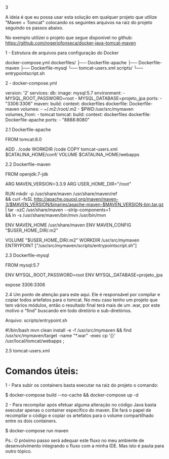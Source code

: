 
3

A ideia é que eu possa usar esta solução em qualquer projeto que utilize "Maven + Tomcat" colocando os seguintes arquivos na raiz do projeto seguindo os passos abaixo.

No exemplo utilizei o projeto que segue disponível no github: https://github.com/rogeriofonseca/docker-java-tomcat-maven

1 - Estrutura de arquivos para configuração do Docker

docker-compose.yml
dockerfiles/
├── Dockerfile-apache
├── Dockerfile-maven
├── Dockerfile-mysql
└── tomcat-users.xml
scripts/
└── entrypointscript.sh

2 - docker-compose.yml

version: '2'
services:
  db:
    image: mysql:5.7
    environment:
      - MYSQL_ROOT_PASSWORD=root
      - MYSQL_DATABASE=projeto_jpa
    ports:
      - "3306:3306"
  maven:
      build:
        context: dockerfiles
        dockerfile: Dockerfile-maven
      volumes:
        - ~/.m2:/root/.m2
        - $PWD:/usr/src/mymaven
      volumes_from:
        - tomcat
  tomcat:
    build:
      context: dockerfiles
      dockerfile: Dockerfile-apache
    ports:
      - "8888:8080"

2.1 Dockerfile-apache

FROM tomcat:8.0

ADD . /code
WORKDIR /code
COPY tomcat-users.xml  $CATALINA_HOME/conf/
VOLUME $CATALINA_HOME/webapps

2.2 Dockerfile-maven

FROM openjdk:7-jdk

ARG MAVEN_VERSION=3.3.9
ARG USER_HOME_DIR="/root"

RUN mkdir -p /usr/share/maven /usr/share/maven/ref \
  && curl -fsSL http://apache.osuosl.org/maven/maven-3/$MAVEN_VERSION/binaries/apache-maven-$MAVEN_VERSION-bin.tar.gz \
    | tar -xzC /usr/share/maven --strip-components=1 \
  && ln -s /usr/share/maven/bin/mvn /usr/bin/mvn

ENV MAVEN_HOME /usr/share/maven
ENV MAVEN_CONFIG "$USER_HOME_DIR/.m2"

VOLUME "$USER_HOME_DIR/.m2"
WORKDIR /usr/src/mymaven
ENTRYPOINT ["/usr/src/mymaven/scripts/entrypointscript.sh"]

2.3 Dockerfile-mysql

FROM mysql:5.7

ENV MYSQL_ROOT_PASSWORD=root
ENV MYSQL_DATABASE=projeto_jpa

expose 3306:3306

2.4 Um ponto de atenção para este aqui. Ele é responsável por compilar e copiar todos artefatos para o tomcat.
No meu caso tenho um projeto que tem vários módulos, então o resultado final terá mais de um .war, por este motivo o "find" buscando em todo diretório e sub-diretórios.

Arquivo: scripts/entrypoint.sh

#!/bin/bash
mvn clean install -e -f  /usr/src/mymaven  &&
find /usr/src/mymaven/target -name "*.war" -exec cp '{}' /usr/local/tomcat/webapps \;

2.5 tomcat-users.xml

<?xml version='1.0' encoding='utf-8'?>
<tomcat-users>
  <role rolename="manager"/>
  <role rolename="admin"/>
  <user username="tomcat" password="tomcat" roles="admin,manager, manager-gui"/>
</tomcat-users>

# Comandos úteis:

1 - Para subir os containers basta executar na raiz do projeto o comando:

$ docker-compose build --no-cache && docker-compose up -d

2 - Para recompilar após efetuar alguma alteração no código Java basta executar apenas o container específico do maven. Ele fará o papel de recompilar o código e copiar os artefatos para o volume compartilhado entre os dois containers.

$ docker-compose run maven

Ps.: O próximo passo será adequar este fluxo no meu ambiente de desenvolvimento integrando o fluxo com a minha IDE. Mas isto é pauta para outro tópico.
